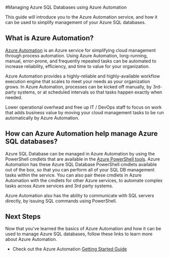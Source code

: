 <properties 
	pageTitle="Manage Azure SQL Databases using Azure Automation" 
	description="Learn about how the Azure Automation service can be used to manage Azure SQL databases at scale." 
	services="automation, sql-database" 
	documentationCenter="" 
	authors="jodoglevy" 
	manager="eamono" 
	editor=""/>

<tags 
	ms.service="sql-database" 
	ms.workload="data-management" 
	ms.tgt_pltfrm="na" 
	ms.devlang="na" 
	ms.topic="article" 
	ms.date="02/20/2015" 
	ms.author="jolevy"/>



#Managing Azure SQL Databases using Azure Automation

This guide will introduce you to the Azure Automation service, and how it can be used to simplify management of your Azure SQL databases.


## What is Azure Automation?

[Azure Automation](http://azure.microsoft.com/en-us/services/automation/) is an Azure service for simplifying cloud management through process automation. Using Azure Automation, long-running, manual, error-prone, and frequently repeated tasks can be automated to increase reliability, efficiency, and time to value for your organization.

Azure Automation provides a highly-reliable and highly-available workflow execution engine that scales to meet your needs as your organization grows. In Azure Automation, processes can be kicked off manually, by 3rd-party systems, or at scheduled intervals so that tasks happen exactly when needed.

Lower operational overhead and free up IT / DevOps staff to focus on work that adds business value by moving your cloud management tasks to be run automatically by Azure Automation. 


## How can Azure Automation help manage Azure SQL databases?

Azure SQL Database can be managed in Azure Automation by using the PowerShell cmdlets that are available in the [Azure PowerShell tools](https://msdn.microsoft.com/en-us/library/azure/jj156055.aspx). Azure Automation has these Azure SQL Database PowerShell cmdlets available out of the box, so that you can perform all of your SQL DB management tasks within the service. You can also pair these cmdlets in Azure Automation with the cmdlets for other Azure services, to automate complex tasks across Azure services and 3rd party systems.

Azure Automation also has the ability to communicate with SQL servers directly, by issuing SQL commands using PowerShell.


## Next Steps

Now that you've learned the basics of Azure Automation and how it can be used to manage Azure SQL databases, follow these links to learn more about Azure Automation.

* Check out the Azure Automation [Getting Started Guide](http://go.microsoft.com/fwlink/?LinkId=390560)

